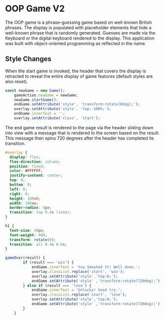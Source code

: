 # OOP Game V2

The OOP game is a phrase-guessing game based on well-known British phrases. The display is populated with placeholder elements that hide a well-known phrase that is randomly generated. Guesses are made via the Keyboard or the digital keyboard rendered to the display. This application was built with object-oriented programming as reflected in the name.

## Style Changes

When the start game is invoked, the header that covers the display is retracted to reveal the entire display of game features (default styles are also reset).

```JavaScript
const newGame = new Game();
    gameAction.newGame = newGame;
    newGame.startGame();
    endGame.setAttribute('style', 'transform:rotate(0deg);');
    overlay.setAttribute('style', 'top:-100%;');
    endGame.innerText = '';
    overlay.setAttribute('class', 'start');
```

The end game result is rendered to the page via the header sliding down into view with a message that is rendered to the screen based on the result. This message then spins 720 degrees after the header has completed its transition.

```CSS
#overlay {
  display: flex;
  flex-direction: column;
  position: fixed;
  color: #FFFFFF;
  justify-content: center;
  top: 0;
  bottom: 0;
  left: 0;
  right: 0;
  height: 100vh;
  width: 100vw;
  border-radius: 5px;
  transition: top 0.4s linear;
}

h1 {
  font-size: 30px;
  font-weight: 400;
  transform: rotate(0);
  transition: all 0.4s 0.6s;
}
```
```JavaScript
gameOver(result) {
        if (result === 'win') {
            endGame.innerText = 'You Smashed It! Well done.';
            overlay.classList.replace('start', 'win');
            overlay.setAttribute('style','top:0;');
            endGame.setAttribute('style' ,'transform:rotate(720deg);');
        } else if (result === 'lose') {
            endGame.innerText = 'Unlucky! Good try.';
            overlay.classList.replace('start', 'lose');
            overlay.setAttribute('style','top:0;');
            endGame.setAttribute('style' ,'transform:rotate(720deg);');
        }
    }
```
